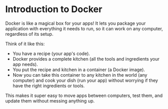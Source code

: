 # Introduction to Docker

Docker is like a magical box for your apps! It lets you package your application with everything it needs to run, so it can work on any computer, regardless of its setup.

Think of it like this:

* You have a recipe (your app's code).
* Docker provides a complete kitchen (all the tools and ingredients your app needs).
* You put the recipe and kitchen in a container (a Docker image).
* Now you can take this container to any kitchen in the world (any computer) and cook your dish (run your app) without worrying if they have the right ingredients or tools.

This makes it super easy to move apps between computers, test them, and update them without messing anything up.
